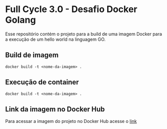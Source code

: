 # Full Cycle 3.0 - Desafio Docker Golang

Esse repositório contém o projeto para a build de uma imagem Docker para a execução de um hello world na linguagem GO.

## Build de imagem


```
docker build -t <nome-da-imagem> .
```

## Execução de container

```
docker build -t <nome-da-imagem> .
```

## Link da imagem no Docker Hub 

Para acessar a imagem do projeto no Docker Hub acesse o [link](https://hub.docker.com/repository/docker/matheusgomes/fullcycle/general)